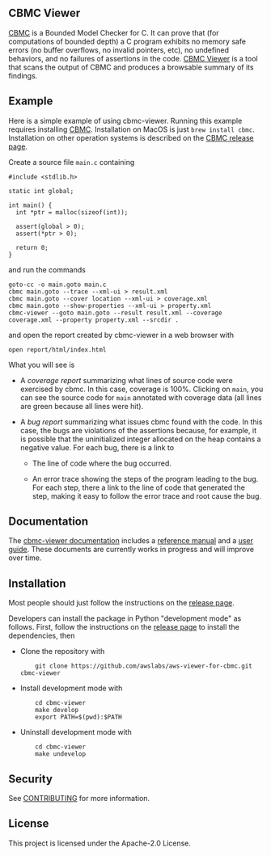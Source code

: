 ## CBMC Viewer

[CBMC](https://github.com/diffblue/cbmc) is a Bounded Model Checker for C.
It can prove that (for computations of bounded depth) a C program exhibits
no memory safe errors (no buffer overflows, no invalid pointers, etc),
no undefined behaviors, and no failures of assertions in the code.
[CBMC Viewer](https://github.com/awslabs/aws-viewer-for-cbmc) is a tool
that scans the output of CBMC and produces a browsable summary of its findings.

## Example

Here is a simple example of using cbmc-viewer.
Running this example requires installing [CBMC](https://github.com/diffblue/cbmc).
Installation on MacOS is just `brew install cbmc`.
Installation on other operation systems is described on the [CBMC
release page](https://github.com/diffblue/cbmc/releases/latest).

Create a source file `main.c` containing
```
#include <stdlib.h>

static int global;

int main() {
  int *ptr = malloc(sizeof(int));

  assert(global > 0);
  assert(*ptr > 0);

  return 0;
}
```
and run the commands
```
goto-cc -o main.goto main.c
cbmc main.goto --trace --xml-ui > result.xml
cbmc main.goto --cover location --xml-ui > coverage.xml
cbmc main.goto --show-properties --xml-ui > property.xml
cbmc-viewer --goto main.goto --result result.xml --coverage coverage.xml --property property.xml --srcdir .
```
and open the report created by cbmc-viewer in a web browser with
```
open report/html/index.html
```

What you will see is

* A *coverage report* summarizing what lines of source code were
  exercised by cbmc.  In this case, coverage is 100%.  Clicking on `main`,
  you can see the source code for `main` annotated with coverage data
  (all lines are green because all lines were hit).

* A *bug report* summarizing what issues cbmc found with the code. In this case,
  the bugs are violations of the assertions because, for example, it is possible
  that the uninitialized integer allocated on the heap contains a negative value.
  For each bug, there is a link to

    * The line of code where the bug occurred.

    * An error trace showing the steps of the program leading to the bug.
      For each step, there a link to the line of code that generated the step,
      making it easy to follow the error trace and root cause the bug.

## Documentation

The [cbmc-viewer documentation](https://model-checking.github.io/cbmc-viewer) includes a
[reference manual](https://model-checking.github.io/cbmc-viewer/reference-manual) and a
[user guide](https://model-checking.github.io/cbmc-viewer/user-guide).
These documents are currently works in progress and will improve over time.

## Installation

Most people should just follow the instructions on the
[release page](https://github.com/awslabs/aws-viewer-for-cbmc/releases/latest).

Developers can install the package in Python "development mode" as follows.
First, follow the instructions on the
[release page](https://github.com/awslabs/aws-viewer-for-cbmc/releases/latest) to install the dependencies,
then

* Clone the repository with
  ```
      git clone https://github.com/awslabs/aws-viewer-for-cbmc.git cbmc-viewer
  ```
* Install development mode with
  ```
      cd cbmc-viewer
      make develop
      export PATH=$(pwd):$PATH
  ```
* Uninstall development mode with
  ```
      cd cbmc-viewer
      make undevelop
  ```

## Security

See [CONTRIBUTING](CONTRIBUTING.md#security-issue-notifications) for more information.

## License

This project is licensed under the Apache-2.0 License.
